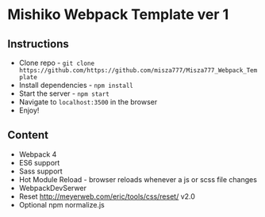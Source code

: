 # Mishiko Webpack Template ver 1

## Instructions

- Clone repo - `git clone https://github.com/https://github.com/misza777/Misza777_Webpack_Template`
- Install dependencies - `npm install`
- Start the server - `npm start`
- Navigate to `localhost:3500` in the browser
- Enjoy!

## Content

- Webpack 4
- ES6 support
- Sass support
- Hot Module Reload - browser reloads whenever a js or scss file changes
- WebpackDevSerwer
- Reset http://meyerweb.com/eric/tools/css/reset/ v2.0
- Optional npm normalize.js
